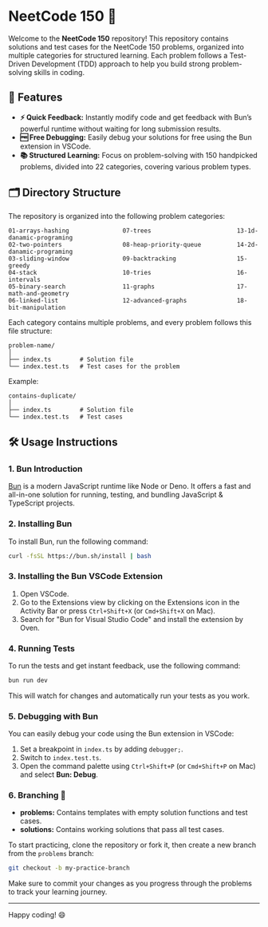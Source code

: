 # NeetCode 150 📝

Welcome to the **NeetCode 150** repository! This repository contains solutions and test cases for the NeetCode 150 problems, organized into multiple categories for structured learning. Each problem follows a Test-Driven Development (TDD) approach to help you build strong problem-solving skills in coding.

## 🚀 Features
- **⚡ Quick Feedback:** Instantly modify code and get feedback with Bun’s powerful runtime without waiting for long submission results.
- **🆓 Free Debugging:** Easily debug your solutions for free using the Bun extension in VSCode.
- **📚 Structured Learning:** Focus on problem-solving with 150 handpicked problems, divided into 22 categories, covering various problem types.

## 🗂️ Directory Structure

The repository is organized into the following problem categories:

```
01-arrays-hashing               07-trees                        13-1d-danamic-programing
02-two-pointers                 08-heap-priority-queue          14-2d-danamic-programing
03-sliding-window               09-backtracking                 15-greedy
04-stack                        10-tries                        16-intervals
05-binary-search                11-graphs                       17-math-and-geometry
06-linked-list                  12-advanced-graphs              18-bit-manipulation
```

Each category contains multiple problems, and every problem follows this file structure:

```
problem-name/
│
├── index.ts        # Solution file
└── index.test.ts   # Test cases for the problem
```

Example:

```
contains-duplicate/
│
├── index.ts        # Solution file
└── index.test.ts   # Test cases
```

## 🛠️ Usage Instructions

### 1. Bun Introduction

[Bun](https://bun.sh/) is a modern JavaScript runtime like Node or Deno. It offers a fast and all-in-one solution for running, testing, and bundling JavaScript & TypeScript projects.

### 2. Installing Bun

To install Bun, run the following command:

```bash
curl -fsSL https://bun.sh/install | bash
```

### 3. Installing the Bun VSCode Extension

1. Open VSCode.
2. Go to the Extensions view by clicking on the Extensions icon in the Activity Bar or press `Ctrl+Shift+X` (or `Cmd+Shift+X` on Mac).
3. Search for "Bun for Visual Studio Code" and install the extension by Oven.

### 4. Running Tests

To run the tests and get instant feedback, use the following command:

```bash
bun run dev
```

This will watch for changes and automatically run your tests as you work.

### 5. Debugging with Bun

You can easily debug your code using the Bun extension in VSCode:

1. Set a breakpoint in `index.ts` by adding `debugger;`.
2. Switch to `index.test.ts`.
3. Open the command palette using `Ctrl+Shift+P` (or `Cmd+Shift+P` on Mac) and select **Bun: Debug**.

### 6. Branching 🌿

- **problems:** Contains templates with empty solution functions and test cases.
- **solutions:** Contains working solutions that pass all test cases.

To start practicing, clone the repository or fork it, then create a new branch from the `problems` branch:

```bash
git checkout -b my-practice-branch
```

Make sure to commit your changes as you progress through the problems to track your learning journey.

---

Happy coding! 😄
